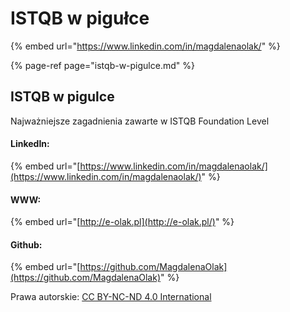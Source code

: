 # ISTQB w pigułce

{% embed url="https://www.linkedin.com/in/magdalenaolak/" %}

{% page-ref page="istqb-w-pigulce.md" %}

## ISTQB w pigulce

Najważniejsze zagadnienia zawarte w ISTQB Foundation Level

#### LinkedIn:

{% embed url="[https://www.linkedin.com/in/magdalenaolak/](https://www.linkedin.com/in/magdalenaolak/)" %}

#### WWW:

{% embed url="[http://e-olak.pl](http://e-olak.pl/)" %}

#### Github:

{% embed url="[https://github.com/MagdalenaOlak](https://github.com/MagdalenaOlak)" %}

Prawa autorskie: [CC BY-NC-ND 4.0 International](https://creativecommons.org/licenses/by-nc-nd/4.0/)



